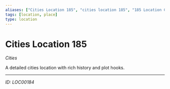 ```yaml
---
aliases: ["Cities Location 185", "cities location 185", "185 Location Cities"]
tags: [location, place]
type: location
---
```


# Cities Location 185

*Cities*

A detailed cities location with rich history and plot hooks.

---
*ID: LOC00184*